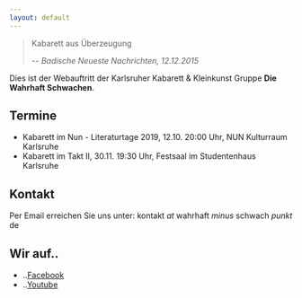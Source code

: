 ```yaml
---
layout: default
---
```


>Kabarett aus Überzeugung
>
> -- <cite>Badische Neueste Nachrichten, 12.12.2015</cite>

Dies ist der Webauftritt der Karlsruher Kabarett & Kleinkunst Gruppe **Die Wahrhaft Schwachen**.

## Termine

* Kabarett im Nun - Literaturtage 2019, 12.10. 20:00 Uhr, NUN Kulturraum Karlsruhe
* Kabarett im Takt II, 30.11. 19:30 Uhr, Festsaal im Studentenhaus Karlsruhe

## Kontakt

Per Email erreichen Sie uns unter:
kontakt *at* wahrhaft *minus* schwach *punkt* de

## Wir auf..

* ..[Facebook](https://www.facebook.com/diewahrhaftschwachen)
* ..[Youtube](https://www.youtube.com/channel/UCUGTISDvY5PBIDK0J_-zrCQ)
